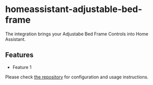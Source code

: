 # homeassistant-adjustable-bed-frame

The integration brings your Adjustabe Bed Frame Controls into Home Assistant.


## Features

- Feature 1

Please check [the repository](https://github.com/stroodle96/homeassistant-adjustable-bed-frame/new/main) for configuration and usage instructions.
